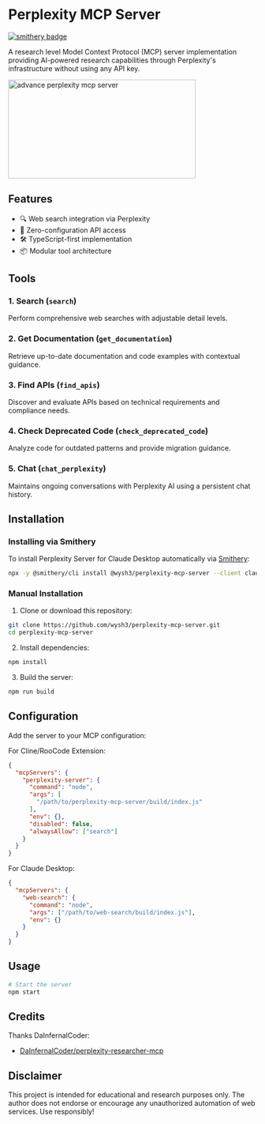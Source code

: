 # Perplexity MCP Server
[![smithery badge](https://smithery.ai/badge/@wysh3/perplexity-mcp-server)](https://smithery.ai/server/@wysh3/perplexity-mcp-server)

A research level Model Context Protocol (MCP) server implementation providing AI-powered research capabilities through Perplexity's infrastructure without using any API key.

<a href="https://glama.ai/mcp/servers/jmwpwn6uqh"><img width="380" height="200" src="https://glama.ai/mcp/servers/jmwpwn6uqh/badge" alt="advance perplexity mcp server" /></a>

## Features
- 🔍 Web search integration via Perplexity
- 🔑 Zero-configuration API access
- 🛠️ TypeScript-first implementation
- 📦 Modular tool architecture

## Tools

### 1. Search (`search`)
Perform comprehensive web searches with adjustable detail levels.

### 2. Get Documentation (`get_documentation`)
Retrieve up-to-date documentation and code examples with contextual guidance.

### 3. Find APIs (`find_apis`)
Discover and evaluate APIs based on technical requirements and compliance needs.

### 4. Check Deprecated Code (`check_deprecated_code`)
Analyze code for outdated patterns and provide migration guidance.

### 5. Chat (`chat_perplexity`)
Maintains ongoing conversations with Perplexity AI using a persistent chat history.

## Installation

### Installing via Smithery

To install Perplexity Server for Claude Desktop automatically via [Smithery](https://smithery.ai/server/@wysh3/perplexity-mcp-server):

```bash
npx -y @smithery/cli install @wysh3/perplexity-mcp-server --client claude
```

### Manual Installation
1. Clone or download this repository:
```bash
git clone https://github.com/wysh3/perplexity-mcp-server.git
cd perplexity-mcp-server
```

2. Install dependencies:
```bash
npm install
```

3. Build the server:
```bash
npm run build
```

## Configuration

Add the server to your MCP configuration:

For Cline/RooCode Extension:
```json
{
  "mcpServers": {
    "perplexity-server": {
      "command": "node",
      "args": [
        "/path/to/perplexity-mcp-server/build/index.js"
      ],
      "env": {},
      "disabled": false,
      "alwaysAllow": ["search"]
    }
  }
}
```

For Claude Desktop:
```json
{
  "mcpServers": {
    "web-search": {
      "command": "node",
      "args": ["/path/to/web-search/build/index.js"],
      "env": {}
    }
  }
}
```

## Usage
```bash
# Start the server
npm start
```

## Credits

Thanks DaInfernalCoder:
- [DaInfernalCoder/perplexity-researcher-mcp](https://github.com/DaInfernalCoder/perplexity-researcher-mcp)

## Disclaimer
This project is intended for educational and research purposes only. The author does not endorse or encourage any unauthorized automation of web services. Use responsibly!

